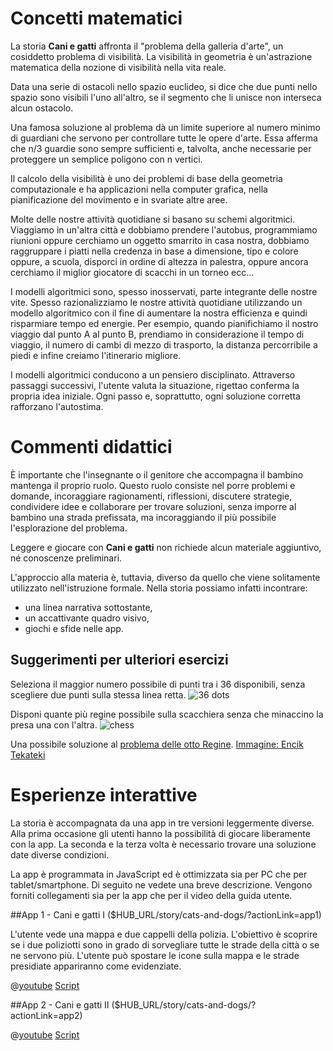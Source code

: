 # Concetti matematici
La storia **Cani e gatti** affronta il "problema della galleria d'arte", un cosiddetto problema di visibilità. La visibilità in geometria è un'astrazione matematica della nozione di visibilità nella vita reale.

Data una serie di ostacoli nello spazio euclideo, si dice che due punti nello spazio sono visibili l'uno all'altro, se il segmento che li unisce non interseca alcun ostacolo.

Una famosa soluzione al problema dà un limite superiore al numero minimo di guardiani che servono per controllare tutte le opere d'arte. Essa afferma che n/3 guardie sono sempre sufficienti e, talvolta, anche necessarie per proteggere un semplice poligono con n vertici.

Il calcolo della visibilità è uno dei problemi di base della geometria computazionale e ha applicazioni nella computer grafica, nella pianificazione del movimento e in svariate altre aree.

Molte delle nostre attività quotidiane si basano su schemi algoritmici. Viaggiamo in un'altra città e dobbiamo prendere l'autobus, programmiamo riunioni oppure cerchiamo un oggetto smarrito in casa nostra, dobbiamo raggruppare i piatti nella credenza in base a dimensione, tipo e colore oppure, a scuola, disporci in ordine di altezza in palestra, oppure ancora cerchiamo il miglior giocatore di scacchi in un torneo ecc...

I modelli algoritmici sono, spesso inosservati, parte integrante delle nostre vite. Spesso razionalizziamo le nostre attività quotidiane utilizzando un modello algoritmico con il fine di aumentare la nostra efficienza e quindi risparmiare tempo ed energie. Per esempio, quando pianifichiamo il nostro viaggio dal punto A al punto B, prendiamo in considerazione il tempo di viaggio, il numero di cambi di mezzo di trasporto, la distanza percorribile a piedi e infine creiamo l'itinerario migliore.

I modelli algoritmici conducono a un pensiero disciplinato. Attraverso passaggi successivi, l'utente valuta la situazione, rigettao conferma la propria idea iniziale. Ogni passo e, soprattutto, ogni soluzione corretta rafforzano l'autostima.


# Commenti didattici

È importante che l'insegnante o il genitore che accompagna il bambino mantenga il proprio ruolo. Questo ruolo consiste nel porre problemi e domande, incoraggiare ragionamenti, riflessioni, discutere strategie, condividere idee e collaborare per trovare soluzioni, senza imporre al bambino una strada prefissata, ma incoraggiando il più possibile l'esplorazione del problema.

Leggere e giocare con **Cani e gatti** non richiede alcun materiale aggiuntivo, né conoscenze preliminari.

L'approccio alla materia è, tuttavia, diverso da quello che viene solitamente utilizzato nell'istruzione formale. Nella storia possiamo infatti incontrare:
+ una linea narrativa sottostante,
+ un accattivante quadro visivo,
+ giochi e sfide nelle app. 

## Suggerimenti per ulteriori esercizi 
Seleziona il maggior numero possibile di punti tra i 36 disponibili, senza scegliere due punti sulla stessa linea retta.
![36 dots](/stories/logi-3/img/logi3.png)

Disponi quante più regine possibile sulla scacchiera senza che minaccino la presa una con l'altra. 
![chess](/stories/logi-3/img/sakk.png)

Una possibile soluzione al [problema delle otto Regine](https://en.wikibooks.org/wiki/Puzzles/Chess_puzzles/Eight_Queens). 
[Immagine: Encik Tekateki](https://commons.wikimedia.org/wiki/File:Solution_K_for_8_Queen_Puzzles.png)

# Esperienze interattive

La storia è accompagnata da una app in tre versioni leggermente diverse. Alla prima occasione gli utenti hanno la possibilità di giocare liberamente con la app. La seconda e la terza volta è necessario trovare una soluzione date diverse condizioni. 

La app è programmata in JavaScript ed è ottimizzata sia per PC che per tablet/smartphone. Di seguito ne vedete una breve descrizione. Vengono forniti collegamenti sia per la app che per il video della guida utente. 

##App 1 - Cani e gatti I ($HUB_URL/story/cats-and-dogs/?actionLink=app1)

L'utente vede una mappa e due cappelli della polizia. L'obiettivo è scoprire se i due poliziotti sono in grado di sorvegliare tutte le strade della città o se ne servono più. L'utente può spostare le icone sulla mappa e le strade presidiate appariranno come evidenziate. 

@[youtube](T6k8ftH5jMc?_align-center_)
[Script](/stories/logi-3/transcripts/Script1.pdf)

##App 2 - Cani e gatti II ($HUB_URL/story/cats-and-dogs/?actionLink=app2)


@[youtube](uwkk_lkBqTk?_align-center_)
[Script](/stories/logi-3/transcripts/Script2.pdf)
